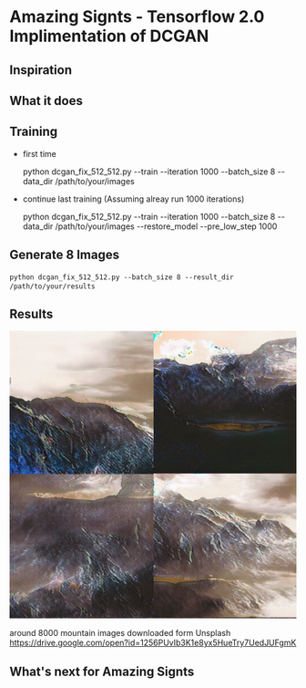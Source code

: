 # Amazing Signts - Tensorflow 2.0 Implimentation of DCGAN

## Inspiration

## What it does

## Training

* first time


    python dcgan_fix_512_512.py --train --iteration 1000 --batch_size 8 --data_dir /path/to/your/images


* continue last training (Assuming alreay run 1000 iterations)


    python dcgan_fix_512_512.py --train --iteration 1000 --batch_size 8 --data_dir /path/to/your/images --restore_model --pre_low_step 1000

## Generate 8 Images

    python dcgan_fix_512_512.py --batch_size 8 --result_dir /path/to/your/results

## Results
![result](assets/results.png)

around 8000 mountain images downloaded form Unsplash
https://drive.google.com/open?id=1256PUvIb3K1e8yx5HueTry7UedJUFgmK

## What's next for Amazing Signts



